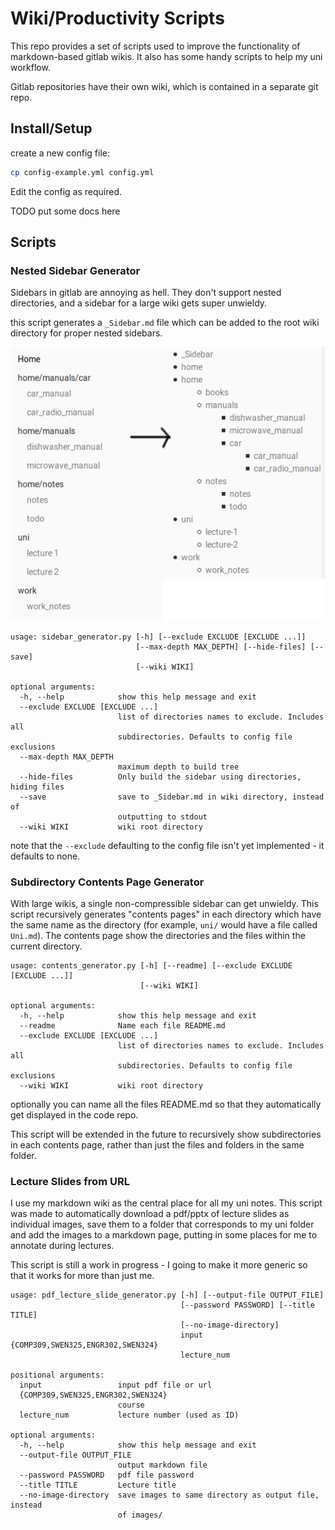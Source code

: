 # Wiki/Productivity Scripts

This repo provides a set of scripts used to improve the functionality of markdown-based gitlab wikis.
It also has some handy scripts to help my uni workflow.

Gitlab repositories have their own wiki, which is contained in a separate git repo.

## Install/Setup

create a new config file:

```bash
cp config-example.yml config.yml
```

Edit the config as required.

TODO put some docs here

## Scripts

### Nested Sidebar Generator

Sidebars in gitlab are annoying as hell. They don't support nested directories, and a sidebar for a large wiki gets super unwieldy.  

this script generates a `_Sidebar.md` file which can be added to the root wiki directory for proper nested sidebars.

![](images/sidebars.png)

```
usage: sidebar_generator.py [-h] [--exclude EXCLUDE [EXCLUDE ...]]
                            [--max-depth MAX_DEPTH] [--hide-files] [--save]
                            [--wiki WIKI]

optional arguments:
  -h, --help            show this help message and exit
  --exclude EXCLUDE [EXCLUDE ...]
                        list of directories names to exclude. Includes all
                        subdirectories. Defaults to config file exclusions
  --max-depth MAX_DEPTH
                        maximum depth to build tree
  --hide-files          Only build the sidebar using directories, hiding files
  --save                save to _Sidebar.md in wiki directory, instead of
                        outputting to stdout
  --wiki WIKI           wiki root directory

```

note that the `--exclude` defaulting to the config file isn't yet implemented - it defaults to none.

### Subdirectory Contents Page Generator

With large wikis, a single non-compressible sidebar can get unwieldy.
This script recursively generates "contents pages" in each directory which have the same name as the directory (for example, `uni/` would have a file called `Uni.md`).
The contents page show the directories and the files within the current directory.

```
usage: contents_generator.py [-h] [--readme] [--exclude EXCLUDE [EXCLUDE ...]]
                             [--wiki WIKI]

optional arguments:
  -h, --help            show this help message and exit
  --readme              Name each file README.md
  --exclude EXCLUDE [EXCLUDE ...]
                        list of directories names to exclude. Includes all
                        subdirectories. Defaults to config file exclusions
  --wiki WIKI           wiki root directory

```

optionally you can name all the files README.md so that they automatically get displayed in the code repo.

This script will be extended in the future to recursively show subdirectories in each contents page, rather than just the files and folders in the same folder.

### Lecture Slides from URL

I use my markdown wiki as the central place for all my uni notes. This script was made to automatically download a pdf/pptx of lecture slides as individual images, 
save them to a folder that corresponds to my uni folder and add the images to a markdown page, putting in some places for me to annotate during lectures.

This script is still a work in progress - I going to make it more generic so that it works for more than just me.

```
usage: pdf_lecture_slide_generator.py [-h] [--output-file OUTPUT_FILE]
                                      [--password PASSWORD] [--title TITLE]
                                      [--no-image-directory]
                                      input {COMP309,SWEN325,ENGR302,SWEN324}
                                      lecture_num

positional arguments:
  input                 input pdf file or url
  {COMP309,SWEN325,ENGR302,SWEN324}
                        course
  lecture_num           lecture number (used as ID)

optional arguments:
  -h, --help            show this help message and exit
  --output-file OUTPUT_FILE
                        output markdown file
  --password PASSWORD   pdf file password
  --title TITLE         Lecture title
  --no-image-directory  save images to same directory as output file, instead
                        of images/
```

